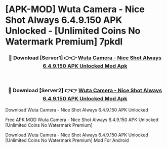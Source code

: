 # [APK-MOD] Wuta Camera - Nice Shot Always 6.4.9.150 APK Unlocked - [Unlimited Coins No Watermark Premium] 7pkdl



<div align="center">
<h3>🔴 Download [Server1] 👉👉 <a href="https://momento.my/?title=Wuta_Camera_-_Nice_Shot_Always_6.4.9.150_APK_Unlocked">Wuta Camera - Nice Shot Always 6.4.9.150 APK Unlocked Mod Apk</a></h3><br>

<h3>🔴 Download [Server2] 👉👉 <a href="https://momento.my/?title=Wuta_Camera_-_Nice_Shot_Always_6.4.9.150_APK_Unlocked">Wuta Camera - Nice Shot Always 6.4.9.150 APK Unlocked Mod Apk</a></h3>
</div>



Download Wuta Camera - Nice Shot Always 6.4.9.150 APK Unlocked 

Free APK MOD Wuta Camera - Nice Shot Always 6.4.9.150 APK Unlocked [Unlimited Coins No Watermark Premium]

Download Wuta Camera - Nice Shot Always 6.4.9.150 APK Unlocked [Unlimited Coins No Watermark Premium] Mod For Android
